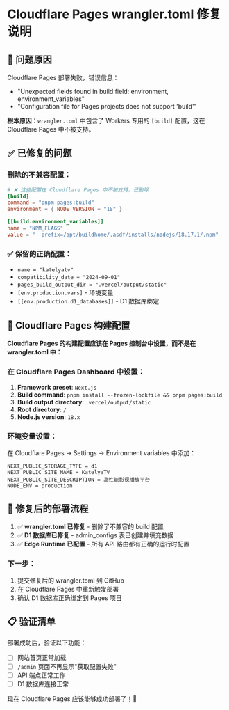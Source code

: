 # Cloudflare Pages wrangler.toml 修复说明

## 🚨 问题原因

Cloudflare Pages 部署失败，错误信息：

- "Unexpected fields found in build field: environment, environment_variables"
- "Configuration file for Pages projects does not support 'build'"

**根本原因**：`wrangler.toml` 中包含了 Workers 专用的 `[build]` 配置，这在 Cloudflare Pages 中不被支持。

## ✅ 已修复的问题

### 删除的不兼容配置：

```toml
# ❌ 这些配置在 Cloudflare Pages 中不被支持，已删除
[build]
command = "pnpm pages:build"
environment = { NODE_VERSION = "18" }

[[build.environment_variables]]
name = "NPM_FLAGS"
value = "--prefix=/opt/buildhome/.asdf/installs/nodejs/18.17.1/.npm"
```

### ✅ 保留的正确配置：

- `name = "katelyatv"`
- `compatibility_date = "2024-09-01"`
- `pages_build_output_dir = ".vercel/output/static"`
- `[env.production.vars]` - 环境变量
- `[[env.production.d1_databases]]` - D1 数据库绑定

## 🔧 Cloudflare Pages 构建配置

**Cloudflare Pages 的构建配置应该在 Pages 控制台中设置，而不是在 wrangler.toml 中：**

### 在 Cloudflare Pages Dashboard 中设置：

1. **Framework preset**: `Next.js`
2. **Build command**: `pnpm install --frozen-lockfile && pnpm pages:build`
3. **Build output directory**: `.vercel/output/static`
4. **Root directory**: `/`
5. **Node.js version**: `18.x`

### 环境变量设置：

在 Cloudflare Pages → Settings → Environment variables 中添加：

```
NEXT_PUBLIC_STORAGE_TYPE = d1
NEXT_PUBLIC_SITE_NAME = KatelyaTV
NEXT_PUBLIC_SITE_DESCRIPTION = 高性能影视播放平台
NODE_ENV = production
```

## 🎯 修复后的部署流程

1. ✅ **wrangler.toml 已修复** - 删除了不兼容的 build 配置
2. ✅ **D1 数据库已修复** - admin_configs 表已创建并填充数据
3. ✅ **Edge Runtime 已配置** - 所有 API 路由都有正确的运行时配置

### 下一步：

1. 提交修复后的 wrangler.toml 到 GitHub
2. 在 Cloudflare Pages 中重新触发部署
3. 确认 D1 数据库正确绑定到 Pages 项目

## 📋 验证清单

部署成功后，验证以下功能：

- [ ] 网站首页正常加载
- [ ] `/admin` 页面不再显示"获取配置失败"
- [ ] API 端点正常工作
- [ ] D1 数据库连接正常

现在 Cloudflare Pages 应该能够成功部署了！🚀
